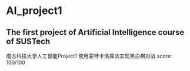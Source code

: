 # AI_project1
## The first project of Artificial Intelligence course of SUSTech
南方科技大学人工智能Project1
使用蒙特卡洛算法实现黑白棋对战
score: 100/100
